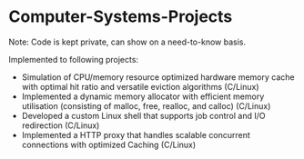 # Computer-Systems-Projects
Note: Code is kept private, can show on a need-to-know basis.

Implemented to following projects:
- Simulation of CPU/memory resource optimized hardware memory cache with optimal hit ratio and versatile eviction
algorithms (C/Linux)
 - Implemented a dynamic memory allocator with efficient memory utilisation (consisting of malloc, free, realloc, and calloc)
(C/Linux)
- Developed a custom Linux shell that supports job control and I/O redirection (C/Linux)
- Implemented a HTTP proxy that handles scalable concurrent connections with optimized Caching (C/Linux)

